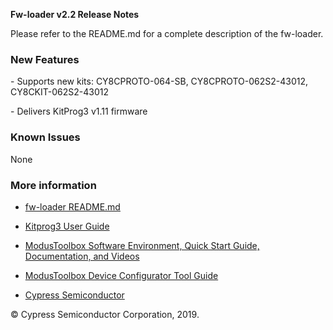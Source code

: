 **Fw-loader v2.2 Release Notes**

Please refer to the README.md for a complete description of the fw-loader.

### New Features

\- Supports new kits: CY8CPROTO-064-SB, CY8CPROTO-062S2-43012,
CY8CKIT-062S2-43012

\- Delivers KitProg3 v1.11 firmware

### Known Issues

None

### More information

-   [fw-loader
    README.md](https://github.com/cypresssemiconductorco/Firmware-loader/blob/master/README.md)

-   [Kitprog3 User
    Guide](https://www.cypress.com/documentation/development-kitsboards/kitprog-user-guide)

-   [ModusToolbox Software Environment, Quick Start Guide, Documentation, and
    Videos](https://www.cypress.com/products/modustoolbox-software-environment)

-   [ModusToolbox Device Configurator Tool
    Guide](https://www.cypress.com/ModusToolboxDeviceConfig)

-   [Cypress Semiconductor](http://www.cypress.com)

© Cypress Semiconductor Corporation, 2019.
